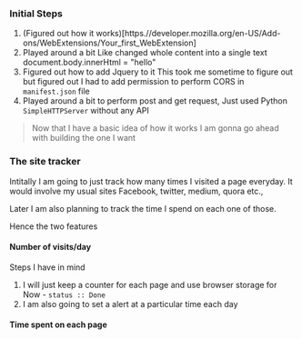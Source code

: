 ### Initial Steps

1. (Figured out how it works)[https.//developer.mozilla.org/en-US/Add-ons/WebExtensions/Your_first_WebExtension]
2. Played around a bit Like changed whole content into a single text
document.body.innerHtml = "hello"
3. Figured out how to add Jquery to it
This took me sometime to figure out but figured out I had to add permission to perform CORS in `manifest.json` file
4. Played around a bit to perform post and get request, Just used Python `SimpleHTTPServer` without any API

> Now that I have a basic idea of how it works I am gonna go ahead with building the one I want

### The site tracker

Intitally I am going to just track how many times I visited a page everyday. It would involve my usual sites Facebook, twitter, medium, quora etc.,

Later I am also planning to track the time I spend on each one of those.

Hence the two features

#### Number of visits/day

Steps I have in mind
1. I will just keep a counter for each page and use browser storage for Now - `status :: Done`
2. I am also going to set a alert at a particular time each day

#### Time spent on each page
